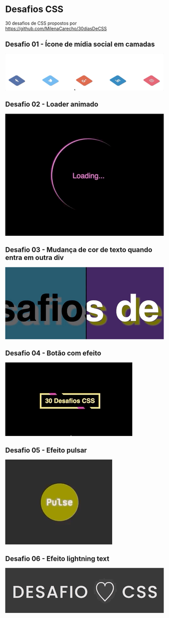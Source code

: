 # Desafios CSS

30 desafios de CSS propostos por https://github.com/MilenaCarecho/30diasDeCSS

## Desafio 01 - Ícone de mídia social em camadas
![](gifs/desafio-01.gif)

## Desafio 02 - Loader animado
![](gifs/desafio-02.gif)

## Desafio 03 - Mudança de cor de texto quando entra em outra div
![](gifs/desafio-03.gif)

## Desafio 04 - Botão com efeito
![](gifs/desafio-04.gif)

## Desafio 05 - Efeito pulsar
![](gifs/desafio-05.gif)

## Desafio 06 - Efeito lightning text
![](gifs/desafio-06.gif)
